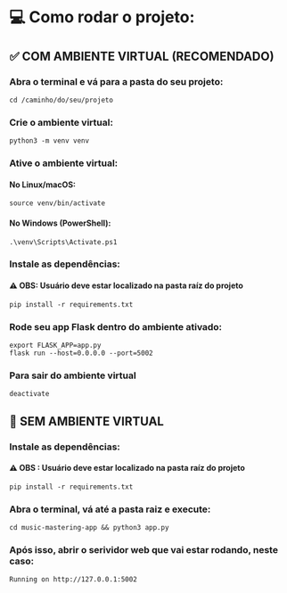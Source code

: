 # 💻 Como rodar o projeto:

## ✅ COM AMBIENTE VIRTUAL (RECOMENDADO)

### Abra o terminal e vá para a pasta do seu projeto:

```
cd /caminho/do/seu/projeto
```

### Crie o ambiente virtual:

```
python3 -m venv venv
```

### Ative o ambiente virtual:

#### No Linux/macOS:

```
source venv/bin/activate
```

#### No Windows (PowerShell):

```
.\venv\Scripts\Activate.ps1
```

### Instale as dependências:

#### ⚠️  OBS: Usuário deve estar localizado na pasta raíz do projeto

```
pip install -r requirements.txt
```

### Rode seu app Flask dentro do ambiente ativado:

```
export FLASK_APP=app.py
flask run --host=0.0.0.0 --port=5002
```

### Para sair do ambiente virtual

```
deactivate
````

## 🚫 SEM AMBIENTE VIRTUAL

### Instale as dependências:

#### ⚠️  OBS : Usuário deve estar localizado na pasta raíz do projeto

```
pip install -r requirements.txt
```

### Abra o terminal, vá até a pasta raiz e execute:

```
cd music-mastering-app && python3 app.py
```

### Após isso, abrir o serividor web que vai estar rodando, neste caso:

```
Running on http://127.0.0.1:5002
```